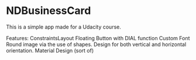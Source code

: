 # NDBusinessCard
This is a simple app made for a Udacity course.

Features:
ConstraintsLayout
Floating Button with DIAL function
Custom Font
Round image via the use of shapes.
Design for both vertical and horizontal orientation.
Material Design (sort of)
